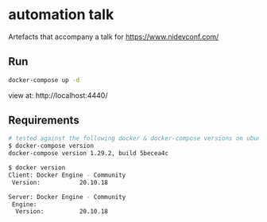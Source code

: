 automation talk
===============

Artefacts that accompany a talk for https://www.nidevconf.com/


Run
---

```sh
docker-compose up -d
```

view at: http://localhost:4440/


Requirements
------------

```sh
# tested against the following docker & docker-compose versions on ubuntu:20.04
$ docker-compose version
docker-compose version 1.29.2, build 5becea4c

$ docker version
Client: Docker Engine - Community
 Version:           20.10.18

Server: Docker Engine - Community
 Engine:
  Version:          20.10.18
```
